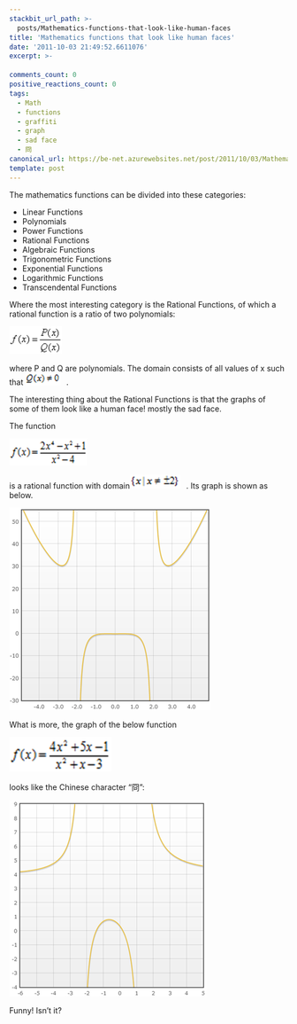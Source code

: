 ```yaml
---
stackbit_url_path: >-
  posts/Mathematics-functions-that-look-like-human-faces
title: 'Mathematics functions that look like human faces'
date: '2011-10-03 21:49:52.6611076'
excerpt: >-
  
comments_count: 0
positive_reactions_count: 0
tags: 
  - Math
  - functions
  - graffiti
  - graph
  - sad face
  - 冏
canonical_url: https://be-net.azurewebsites.net/post/2011/10/03/Mathematics-functions-that-look-like-human-faces
template: post
---
```

<p>The mathematics functions can be divided into these categories:</p>  <ul>   <li>Linear Functions</li>    <li>Polynomials</li>    <li>Power Functions</li>    <li>Rational Functions</li>    <li>Algebraic Functions</li>    <li>Trigonometric Functions</li>    <li>Exponential Functions</li>    <li>Logarithmic Functions</li>    <li>Transcendental Functions</li> </ul>  <p>Where the most interesting category is the Rational Functions, of which a rational function is a ratio of two polynomials:</p>  <p><a href="https://raw.githubusercontent.com/Jeff-Tian/blogengine.net/master/Source/BlogEngine/BlogEngine.NET/App_Data/files/1.gif"><img style="background-image: none; border-right-width: 0px; margin: 0px 10px 0px 0px; padding-left: 0px; padding-right: 0px; display: inline; border-top-width: 0px; border-bottom-width: 0px; border-left-width: 0px; padding-top: 0px" title="1" border="0" alt="1" src="https://raw.githubusercontent.com/Jeff-Tian/blogengine.net/master/Source/BlogEngine/BlogEngine.NET/App_Data/files/1_thumb.gif" width="96" height="50" /></a></p>  <p>where P and Q are polynomials. The domain consists of all values of x such that <a href="https://raw.githubusercontent.com/Jeff-Tian/blogengine.net/master/Source/BlogEngine/BlogEngine.NET/App_Data/files/image_148.png"><img style="background-image: none; border-bottom: 0px; border-left: 0px; margin: 0px 10px 0px 0px; padding-left: 0px; padding-right: 0px; display: inline; border-top: 0px; border-right: 0px; padding-top: 0px" title="image" border="0" alt="image" src="https://raw.githubusercontent.com/Jeff-Tian/blogengine.net/master/Source/BlogEngine/BlogEngine.NET/App_Data/files/image_thumb_141.png" width="64" height="22" /></a>.</p>  <p>The interesting thing about the Rational Functions is that the graphs of some of them look like a human face! mostly the sad face.</p>  <p>The function</p>  <p><a title="Click to see its graph via Online Function Graffiti!" href="http://www.zizhujy.com/FunctionGraffiti?functions=(2*pow(x%2C4)%20-%20pow(x%2C2)%20%2B%201)%20%2F%20(pow(x%2C2)%20-%204)&amp;minOfx=-4.9&amp;maxOfx=4.9&amp;minOfy=-30&amp;maxOfy=55&amp;minOft=0&amp;maxOft=PI%20*%202&amp;points=200" target="_blank"><img style="background-image: none; border-bottom: 0px; border-left: 0px; margin: 0px 10px 0px 0px; padding-left: 0px; padding-right: 0px; display: inline; border-top: 0px; border-right: 0px; padding-top: 0px" title="Sad face" border="0" alt="Sad face" src="https://raw.githubusercontent.com/Jeff-Tian/blogengine.net/master/Source/BlogEngine/BlogEngine.NET/App_Data/files/image_149.png" width="141" height="49" /></a></p>  <p>is a rational function with domain<a href="https://raw.githubusercontent.com/Jeff-Tian/blogengine.net/master/Source/BlogEngine/BlogEngine.NET/App_Data/files/image_150.png"><img style="background-image: none; border-bottom: 0px; border-left: 0px; margin: 0px 10px 0px 0px; padding-left: 0px; padding-right: 0px; display: inline; border-top: 0px; border-right: 0px; padding-top: 0px" title="image" border="0" alt="image" src="https://raw.githubusercontent.com/Jeff-Tian/blogengine.net/master/Source/BlogEngine/BlogEngine.NET/App_Data/files/image_thumb_142.png" width="92" height="25" /></a>. Its graph is shown as below.</p>  <p><a title="Click to see its graph via Online Function Graffiti!" href="http://www.zizhujy.com/FunctionGraffiti?functions=(2*pow(x%2C4)%20-%20pow(x%2C2)%20%2B%201)%20%2F%20(pow(x%2C2)%20-%204)&amp;minOfx=-4.9&amp;maxOfx=4.9&amp;minOfy=-30&amp;maxOfy=55&amp;minOft=0&amp;maxOft=PI%20*%202&amp;points=200" target="_blank"><img style="background-image: none; border-bottom: 0px; border-left: 0px; margin: 0px 10px 0px 0px; padding-left: 0px; padding-right: 0px; display: inline; border-top: 0px; border-right: 0px; padding-top: 0px" title="Sad face" border="0" alt="Sad face" src="https://raw.githubusercontent.com/Jeff-Tian/blogengine.net/master/Source/BlogEngine/BlogEngine.NET/App_Data/files/image_151.png" width="365" height="366" /></a></p>  <p>What is more, the graph of the below function</p>  <p><a title="Click to see its graph via Online Function Graffiti" href="http://www.zizhujy.com/FunctionGraffiti?functions=(4*pow(x%2C%202)%20%2B%205*x%20-%201)%2F(pow(x%2C%202)%20%2B%20x%20-%203)%3B&amp;minOfx=-6&amp;maxOfx=5&amp;minOfy=-4&amp;maxOfy=9&amp;minOft=0&amp;maxOft=PI%20*%202&amp;points=500" target="_blank"><img style="background-image: none; border-bottom: 0px; border-left: 0px; margin: 0px 10px 0px 0px; padding-left: 0px; padding-right: 0px; display: inline; border-top: 0px; border-right: 0px; padding-top: 0px" title="冏" border="0" alt="冏" src="https://raw.githubusercontent.com/Jeff-Tian/blogengine.net/master/Source/BlogEngine/BlogEngine.NET/App_Data/files/image_152.png" width="185" height="63" /></a></p>          <p>looks like the Chinese character “冏”:</p>  <p><a title="Click to see its graph via Online Functin Graffiti" href="http://www.zizhujy.com/FunctionGraffiti?functions=(4*pow(x%2C%202)%20%2B%205*x%20-%201)%2F(pow(x%2C%202)%20%2B%20x%20-%203)%3B&amp;minOfx=-6&amp;maxOfx=5&amp;minOfy=-4&amp;maxOfy=9&amp;minOft=0&amp;maxOft=PI%20*%202&amp;points=500" target="_blank"><img style="background-image: none; border-bottom: 0px; border-left: 0px; margin: 0px 10px 0px 0px; padding-left: 0px; padding-right: 0px; display: inline; border-top: 0px; border-right: 0px; padding-top: 0px" title="冏" border="0" alt="冏" src="https://raw.githubusercontent.com/Jeff-Tian/blogengine.net/master/Source/BlogEngine/BlogEngine.NET/App_Data/files/image_153.png" width="357" height="354" /></a></p>  <p>Funny! Isn’t it?</p>